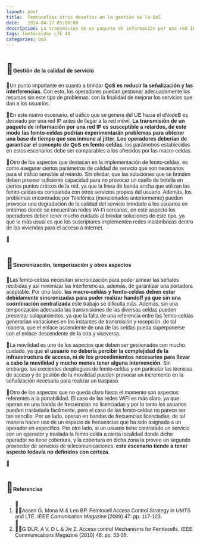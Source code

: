 ```yaml
---
layout: post
title:  Femtoceldas otros desafíos en la gestión de la QoS
date:   2014-04-17 05:00:00
description: La transmisión de un paquete de información por una red IP es susceptible a retardos, de este modo las femto-celdas podrían experimentarán problemas para obtener una base de tiempo que sea inmune al jitter. Los operadores deberían de garantizar el concepto de QoS en femto-celdas, los parámetros establecidos en estos escenarios debe ser comparables a los ofrecidos por las macro-celdas.
tags: femtoceldas LTE 4G
categories: QoS
---
```

<h1>
<span style="font-size:14px;"><span style="font-family:arial,helvetica,sans-serif;">Gestión de la calidad de servicio</span></span></h1>
<p>
<span style="font-family: arial, helvetica, sans-serif; font-size: 14px;">Un punto importante en cuanto a brindar <strong>QoS es reducir la señalización y las interferencias</strong>. Con esto, los operadores puedan gestionar adecuadamente los recursos sin este tipo de problemas, con la finalidad de mejorar los servicios que dan a los usuarios.</span></p>
<p>
<span style="font-family: arial, helvetica, sans-serif; font-size: 14px;">En este nuevo escenario, el tráfico que se genera del UE hacia el eNodeB es desviado por una red IP antes de llegar a la red móvil. <strong>La transmisión de un paquete de información por una red IP es susceptible a retardos, de este modo las femto-celdas podrían experimentarán problemas para obtener una base de tiempo que sea inmune al jitter</strong>. <strong>Los operadores deberían de garantizar el concepto de QoS en femto-celdas</strong>, los parámetros establecidos en estos escenarios debe ser comparables a los ofrecidos por las macro-celdas.</span></p>

<p>
<span style="font-family: arial, helvetica, sans-serif; font-size: 14px;">Otro de los aspectos que destacan en la implementación de femto-celdas, es como asegurar ciertos parámetros de calidad de servicio que son necesarios para el tráfico sensible al retardo. Sin olvidar, que las soluciones que se brinden deben proveer suficiente capacidad para no provocar un cuello de botella en ciertos puntos críticos de la red, ya que la línea de banda ancha que utilizan las femto-celdas es compartida con otros servicios propios del usuario. Además, los problemas encontrados por Telefónica (mencionados anteriormente) pueden provocar una degradación de la calidad del servicio brindado a los usuarios en entornos donde se encuentran redes Wi-Fi cercanas, en este aspecto los operadores deben tener mucho cuidado al brindar soluciones de este tipo, ya que lo más usual es que los suscriptores implementen redes inalámbricas dentro de las viviendas para el acceso a Internet.</span></p>
<p>
&nbsp;</p>
<h1>
<span style="font-size:14px;"><span style="font-family:arial,helvetica,sans-serif;">Sincronización, temporización y otros aspectos</span></span></h1>
<p>
<span style="font-family: arial, helvetica, sans-serif; font-size: 14px;">Las femto-celdas necesitan sincronización para poder alinear las señales recibidas y así minimizar las interferencias, además, de garantizar una portadora aceptable. Por otro lado, <strong>las macro-celdas y femto-celdas deben estar debidamente sincronizadas para poder realizar handoff ya que sin una coordinación centralizada</strong> este trabajo se dificulta más. Además, sin una temporización adecuada las transmisiones de las diversas celdas pueden presentar solapamientos, ya que la falta de una referencia entre las femto-celdas generarían variaciones en los instantes de transmisión y recepción, de tal manera, que el enlace ascendente de una de las celdas pueda superponerse con el enlace descendente de la otra y viceversa.</span></p>
<p>
<span style="font-family: arial, helvetica, sans-serif; font-size: 14px;">La movilidad es uno de los aspectos que deben ser gestionados con mucho cuidado, ya que <strong>el usuario no debería percibir la complejidad de la infraestructura de acceso, ni de los procedimientos necesarios para llevar a cabo la movilidad y mucho menos tener alguna intervención</strong>. Sin embargo, los crecientes despliegues de femto-celdas y en particular las técnicas de acceso y de gestión de la movilidad pueden provocar un incremento en la señalización necesaria para realizar un traspaso.</span></p>
<p>
<span style="font-family: arial, helvetica, sans-serif; font-size: 14px;">Otro de los aspectos que no queda claro hasta el momento son aspectos referentes a la portabilidad. El caso de las redes WiFi es más claro, ya que operan en una banda de frecuencias no licenciadas y por lo tanto los usuarios pueden trasladarla fácilmente, pero el caso de las femto-celdas no parece ser tan sencillo. Por un lado, operan en bandas de frecuencias licenciadas, de tal manera hacen uso de un espacio de frecuencias que ha sido asignado a un operador en específico. Por otro lado, si un usuario tiene contratado un servicio con un operador y traslada la femto-celda a cierta localidad donde dicho operador no tiene cobertura, y la cobertura en dicha zona la provee un segundo proveedor de servicios de telecomunicaciones, <strong>este escenario tiende a tener aspecto todavía no definidos con certeza</strong>.</span></p>
<p>
&nbsp;</p>
<h1>
<span style="font-size:14px;"><span style="font-family:arial,helvetica,sans-serif;">Referencias</span></span></h1>
<ol>
<li>
<span style="font-size:14px;"><span style="font-family:arial,helvetica,sans-serif;">Assen G, Mona M &amp; Leo BP. Femtocell Access Control Strategy in UMTS and LTE. IEEE Comunication Magazine (2009) 47: pp. 117-123.</span></span></li>
<li>
<span style="font-size:14px;"><span style="font-family:arial,helvetica,sans-serif;">G DLR, A V, D L &amp; Jie Z. Access control Mechanisms for Femtocells. IEEE Communications Magazine (2010) 48: pp. 33-39.</span></span></li>
</ol>